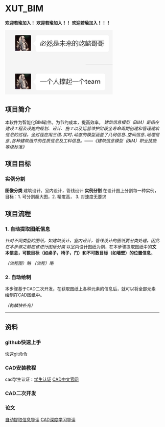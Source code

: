 # XUT_BIM

**欢迎若瑜加入！**
**欢迎若瑜加入！！**
**欢迎若瑜加入！！！**


![image](/图片库/5d1ff55687d61f2ec3fdc3fd971449d.png)
## 项目简介
本软件为智能化BIM软件。为节约成本，提高效率。
*建筑信息模型（BIM）是指在建设工程及设施的规划、设计、施工以及运营维护阶段全寿命周期创建和管理建筑信息的过程，全过程应用三维､实时､动态的模型涵盖了几何信息､空间信息､地理信息､各种建筑组件的性质信息及工料信息。——《建筑信息模型（BIM）职业技能等级标准》*

## 项目目标
### 实例分割
**图像分类** 建筑设计，室内设计，管线设计
**实例分割** 在设计图上分割每一种实例，目标：1. 可分割超大图，2. 精度高， 3. 对速度无要求

## 项目流程
### 1. 自动提取图纸信息
*针对不同类型的图纸，如建筑设计，室内设计，管线设计的图纸要分类处理，因此在本步骤之前应该进行图纸分类*
以室内设计图纸为例，在本步骤提取图纸中的**文本信息，可数目标（如桌子，椅子，门）和不可数目标（如墙壁）的位置信息**。

*（流程图）略*
*（流程）略*


### 2. 自动绘制
本步骤基于CAD二次开发，在获取图纸上各种元素的信息后，就可以将全部元素绘制在CAD图纸中。

*（乾麟快补充）*

---

## 资料

### github快速上手
[快速git命令](快速git命令.md)

### CAD安装教程
cad学生认证：[学生认证](https://zhuanlan.zhihu.com/p/341446584)
[CAD中文官网](https://www.autodesk.com.cn/)

### CAD二次开发

### 论文
[自动提取信息导读](自动提取信息导读.md)
[CAD深度学习导读](CAD深度学习导读.md)